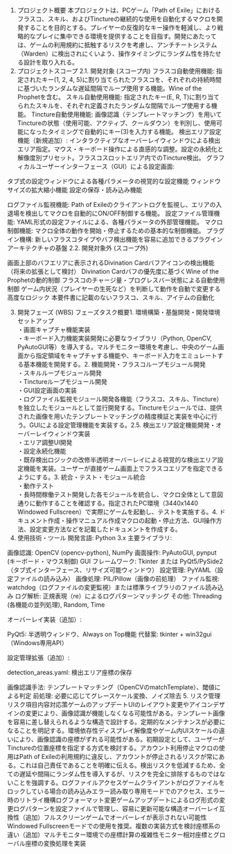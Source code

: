 1. プロジェクト概要
本プロジェクトは、PCゲーム「Path of Exile」におけるフラスコ、スキル、およびTinctureの継続的な使用を自動化するマクロを開発することを目的とする。プレイヤーの反復的なキー操作を軽減し、より戦略的なプレイに集中できる環境を提供することを目指す。開発にあたっては、ゲームの利用規約に抵触するリスクを考慮し、アンチチートシステム（Warden）に検出されにくいよう、操作タイミングにランダム性を持たせる設計を取り入れる。
2. プロジェクトスコープ
2.1. 開発対象 (スコープ内)
フラスコ自動使用機能: 指定されたキー(1, 2, 4, 5)に割り当てられたフラスコを、それぞれの持続時間に基づいたランダムな遅延間隔でループ使用する機能。Wine of the Prophetを含む。
スキル自動使用機能: 指定されたキー(E, R, T)に割り当てられたスキルを、それぞれ定義されたランダムな間隔でループ使用する機能。
Tincture自動使用機能: 画像認識（テンプレートマッチング）を用いてTinctureの状態（使用可能、アクティブ、クールダウン）を判別し、使用可能になったタイミングで自動的にキー(3)を入力する機能。
検出エリア設定機能（新規追加）: インタラクティブなオーバーレイウィンドウによる検出エリア指定。マウス・キーボード操作による直感的な調整。設定の永続化と解像度別プリセット。フラスコスロットエリア内でのTincture検出。
グラフィカルユーザーインターフェース（GUI）による設定画面:

タブ式の設定ウィンドウによる各種パラメータの視覚的な設定機能
ウィンドウサイズの拡大縮小機能
設定の保存・読み込み機能

ログファイル監視機能: Path of Exileのクライアントログを監視し、エリアの入退場を検出してマクロを自動的にON/OFF制御する機能。
設定ファイル管理機能: YAML形式の設定ファイルによる、各種パラメータの外部管理機能。
マクロ制御機能: マクロ全体の動作を開始・停止するための基本的な制御機能。
プラグイン機構: 新しいフラスコタイプやバフ検出機能を容易に追加できるプラグインアーキテクチャの基盤
2.2. 開発対象外 (スコープ外)

画面上部のバフエリアに表示されるDivination Cardバフアイコンの検出機能（将来の拡張として検討）
Divination Cardバフの優先度に基づくWine of the Prophetの動的制御
フラスコのチャージ量・プログレスバー状態による自動使用制御
ゲーム内状況（プレイヤーの生死など）を判断して動作を自動で変更する高度なロジック
本要件書に記載のないフラスコ、スキル、アイテムの自動化

3. 開発フェーズ (WBS)
フェーズタスク概要1. 環境構築・基盤開発・開発環境セットアップ<br>・画面キャプチャ機能実装<br>・キーボード入力機能実装開発に必要なライブラリ（Python, OpenCV, PyAutoGUI等）を導入する。マルチモニター環境を考慮し、中央のゲーム画面から指定領域をキャプチャする機能や、キーボード入力をエミュレートする基本機能を開発する。2. 機能開発・フラスコループモジュール開発<br>・スキルループモジュール開発<br>・Tinctureループモジュール開発<br>・GUI設定画面の実装<br>・ログファイル監視モジュール開発各機能（フラスコ、スキル、Tincture）を独立したモジュールとして並行開発する。Tinctureモジュールでは、提供された画像を用いたテンプレートマッチングの精度検証と実装を中心に行う。GUIによる設定管理機能を実装する。2.5. 検出エリア設定機能開発・オーバーレイウィンドウ実装<br>・エリア調整UI開発<br>・設定永続化機能<br>・既存検出ロジックの改修半透明オーバーレイによる視覚的な検出エリア設定機能を実装。ユーザーが直接ゲーム画面上でフラスコエリアを指定できるようにする。3. 統合・テスト・モジュール統合<br>・動作テスト<br>・長時間稼働テスト開発した各モジュールを統合し、マクロ全体として意図通りに動作することを確認する。指定されたPC環境（3440x1440 Windowed Fullscreen）で実際にゲームを起動し、テストを実施する。4. ドキュメント作成・操作マニュアル作成マクロの起動・停止方法、GUI操作方法、設定変更方法などを記載したドキュメントを作成する。
4. 使用技術・ツール
開発言語: Python 3.x
主要ライブラリ:

画像認識: OpenCV (opencv-python), NumPy
画面操作: PyAutoGUI, pynput (キーボード・マウス制御)
GUI フレームワーク: Tkinter または PyQt5/PySide2（タブ式インターフェース、リサイズ可能ウィンドウ）
設定管理: PyYAML（設定ファイルの読み込み）
画像処理: PIL/Pillow（画像の前処理）
ファイル監視: watchdog（ログファイルの変更監視）または標準ライブラリのファイル読み込み
ログ解析: 正規表現（re）によるログパターンマッチング
その他: Threading (各機能の並列処理), Random, Time

オーバーレイ実装（追加）:

PyQt5: 半透明ウィンドウ、Always on Top機能
代替案: tkinter + win32gui（Windows専用API）

設定管理拡張（追加）:

detection_areas.yaml: 検出エリア座標の保存

画像認識手法: テンプレートマッチング（OpenCVのmatchTemplate）、閾値による判定
前処理: 必要に応じてグレースケール変換、ノイズ除去
5. リスク管理
リスク項目内容対応策ゲームのアップデートUIのレイアウト変更やアイコンデザインの変更により、画像認識が機能しなくなる可能性がある。テンプレート画像を容易に差し替えられるような構造で設計する。定期的なメンテナンスが必要になることを明記する。環境依存性ディスプレイ解像度やゲーム内UIスケールの違いにより、画像認識の座標がずれる可能性がある。初期設定として、ユーザーがTinctureの位置座標を指定する方式を検討する。アカウント利用停止マクロの使用はPath of Exileの利用規約に違反し、アカウントが停止されるリスクが常にある。これは自己責任であることを明確に伝える。検出リスクを低減するため、全ての遅延や間隔にランダム性を導入するが、リスクを完全に排除するものではないことを強調する。ログファイルアクセスゲームクライアントがログファイルをロックしている場合の読み込みエラー読み取り専用モードでのアクセス、エラー時のリトライ機構ログフォーマット変更ゲームアップデートによるログ形式の変更ログパターンを設定ファイルで管理し、容易に更新可能な構造オーバーレイ互換性（追加）フルスクリーンゲームでオーバーレイが表示されない可能性Windowed Fullscreenモードでの使用を推奨。複数の実装方式を検討座標系の違い（追加）マルチモニター環境での座標計算の複雑性モニター相対座標とグローバル座標の変換処理を実装